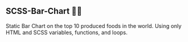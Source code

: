 ## SCSS-Bar-Chart 🍔🍍


Static Bar Chart on the top 10 produced foods in the world. Using only HTML and SCSS variables, functions, and loops.
